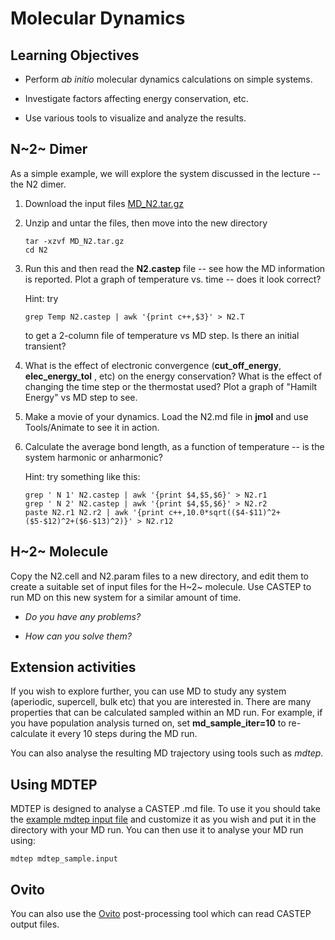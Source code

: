 # Molecular Dynamics

## Learning Objectives

-   Perform *ab initio* molecular dynamics calculations on simple systems.

-   Investigate factors affecting energy conservation, etc.

-   Use various tools to visualize and analyze the results.

## N~2~ Dimer

As a simple example, we will explore the system discussed in the lecture -- the N2 dimer.

1. Download the input files [MD_N2.tar.gz](MD_N2.tar.gz)

 2. Unzip and untar the files, then move into the new directory

 	```
 	tar -xzvf MD_N2.tar.gz
	cd N2
	```

3. Run this and then read the **N2.castep** file -- see how the MD information is reported. Plot a graph of temperature vs. time -- does it look correct?

	Hint: try

 	```
 	grep Temp N2.castep | awk '{print c++,$3}' > N2.T
 	```

	to get a 2-column file of temperature vs MD step. Is there an initial transient?

4. What is the effect of electronic convergence (**cut_off_energy**, **elec_energy_tol** , etc) on the energy conservation? What is the effect of changing the time step or the thermostat used? Plot a graph of "Hamilt Energy" vs MD step to see.

5. Make a movie of your dynamics. Load the N2.md file in **jmol** and use Tools/Animate to see it in action.

6. Calculate the average bond length, as a function of temperature -- is the system harmonic or anharmonic?

	Hint: try something like this:

	```
	grep ' N 1' N2.castep | awk '{print $4,$5,$6}' > N2.r1
	grep ' N 2' N2.castep | awk '{print $4,$5,$6}' > N2.r2
	paste N2.r1 N2.r2 | awk '{print c++,10.0*sqrt(($4-$11)^2+($5-$12)^2+($6-$13)^2)}' > N2.r12
	```

## H~2~ Molecule

Copy the N2.cell and N2.param files to a new directory, and edit them to create a suitable set of input files for the H~2~ molecule. Use CASTEP to run MD on this new system for a similar amount of time.

-   *Do you have any problems?*

-   *How can you solve them?*

## Extension activities

If you wish to explore further, you can use MD to study any system (aperiodic, supercell, bulk etc) that you are interested in. There are many properties that can be calculated sampled within an MD run. For example, if you have population analysis turned on, set **md_sample_iter=10** to re-calculate it every 10 steps during the MD run.

You can also analyse the resulting MD trajectory using tools such as *mdtep*.

## Using MDTEP

MDTEP is designed to analyse a CASTEP .md file. To use it you should take the [example mdtep input file](mdtep_sample.input) and customize it as you wish and put it in the directory with your MD run. You can then use it to analyse your MD run using:

```
mdtep mdtep_sample.input
```

## Ovito

You can also use the [Ovito](https://www.ovito.org) post-processing tool which can read CASTEP output files.
